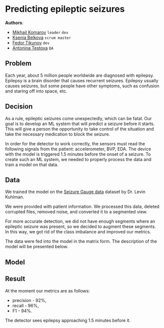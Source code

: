 # Predicting epileptic seizures
**Authors**:
* [Mikhail Komarov](https://github.com/AsphodelRem) `leader` `dev`
* [Ksenia Belkova](https://github.com/didilovu) `scrum master`
* [Fedor Tikunov](https://github.com/FedorTikunov) `dev`
* [Antonina Testova](https://github.com/teektonik) `QA`
## Problem
Each year, about 5 million people worldwide are diagnosed with epilepsy. Epilepsy is a brain disorder that causes recurrent seizures. Epilepsy usually causes seizures, but some people have other symptoms, such as confusion and staring off into space, etc.

## Decision
As a rule, epileptic seizures come unexpectedly, which can be fatal. Our goal is to develop an ML system that will predict a seizure before it starts. 
This will give a person the opportunity to take control of the situation and take the necessary medication to block the seizure.

In order for the detector to work correctly, the sensors must read the following signals from the patient: accelerometer, BVP, EDA. The device with the model is triggered 1.5 minutes before the onset of a seizure. To create such an ML system, we needed to properly process the data and train a model on that data.

## Data
We trained the model on the [Seizure Gauge data](https://www.epilepsyecosystem.org/) dataset by Dr. Levin Kuhlman. 

We were provided with patient information. We processed this data, deleted corrupted files, removed noise, and converted it to a segmented view.

For more accurate detection, we did not have enough segments where an epileptic seizure was present, so we decided to augment these segments. 
In this way, we got rid of the class imbalance and improved our metrics.

The data were fed into the model in the matrix form. The description of the model will be presented below. 

## Model


## Result
At the moment our metrics are as follows: 
- precision - 92%, 
- recall - 96%, 
- F1 - 94%. 

The detector sees epilepsy approaching 1.5 minutes before it.

